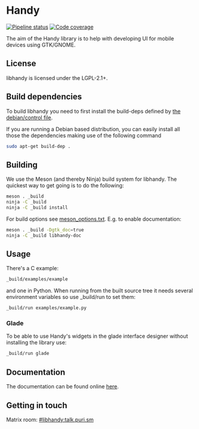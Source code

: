 # Handy
[![Pipeline status](https://gitlab.gnome.org/GNOME/libhandy/badges/master/build.svg)](https://gitlab.gnome.org/GNOME/libhandy/commits/master)
[![Code coverage](https://gitlab.gnome.org/GNOME/libhandy/badges/master/coverage.svg)](https://gitlab.gnome.org/GNOME/libhandy/commits/master)

The aim of the Handy library is to help with developing UI for mobile devices
using GTK/GNOME.

## License

libhandy is licensed under the LGPL-2.1+.

## Build dependencies

To build libhandy you need to first install the build-deps defined by [the debian/control file](https://gitlab.gnome.org/GNOME/libhandy/blob/master/debian/control#L6).

If you are running a Debian based distribution, you can easily install all those the dependencies making use of the following command

```sh
sudo apt-get build-dep .
```

## Building

We use the Meson (and thereby Ninja) build system for libhandy. The quickest
way to get going is to do the following:

```sh
meson . _build
ninja -C _build
ninja -C _build install
```

For build options see [meson_options.txt](./meson_options.txt). E.g. to enable documentation:

```sh
meson . _build -Dgtk_doc=true
ninja -C _build libhandy-doc
```

## Usage

There's a C example:

```sh
_build/examples/example
```

and one in Python. When running from the built source tree it
needs several environment variables so use \_build/run to set them:

```sh
_build/run examples/example.py
```

### Glade

To be able to use Handy's widgets in the glade interface designer without
installing the library use:

```sh
_build/run glade
```

## Documentation

The documentation can be found online
[here](https://gnome.pages.gitlab.gnome.org/libhandy).

## Getting in touch

Matrix room: [#libhandy:talk.puri.sm](https://gnome.element.io/#/room/#libhandy:talk.puri.sm)
